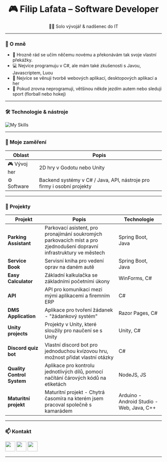 <h1 align="center">🎮 Filip Lafata – Software Developer</h1>

<p align="center">
  👨‍💻 Solo vývojář & nadšenec do IT
</p>

---

### 🚀 O mně

- 🧠 Hrozně rád se učím něčemu novému a překonávám tak svoje vlastní překážky.
- 💻 Nejvíce programuju v C#, ale mám také zkušenosti s Javou, Javascriptem, Luou
- 🔧 Nejvíce se věnuji tvorbě webových aplikací, desktopových aplikací a her
- 🚗 Pokud zrovna neprogramuji, většinou někde jezdím autem nebo sleduji sport (florball nebo hokej)
---

### 🛠️ Technologie & nástroje

![My Skills](https://skillicons.dev/icons?i=cs,dotnet,unity,godot,blender,git,github,linux,figma,vscode,visualstudio,java,js,eclipse,mysql,html,css,notion)

---

### 🧪 Moje zaměření

| Oblast            | Popis                                                                 |
|-------------------|------------------------------------------------------------------------|
| 🎮 Vývoj her       | 2D hry v Godotu nebo Unity        |
| ⚙️ Software        | Backend systémy v C# / Java, API, nástroje pro firmy i osobní projekty        |

---

### 🧩 Projekty

| Projekt             | Popis                                                                 | Technologie     |
|---------------------|------------------------------------------------------------------------|-----------------|
| **Parking Assistant**        | Parkovací asistent, pro pronajímání soukromých parkovacích míst a pro zjednodušení dopravní infrastruktury ve městech  | Spring Boot, Java  |
| **Service Book**        | Servisní kniha pro vedení oprav na daném autě  | Spring Boot, Java        |
| **Easy Calculator**        | Základní kalkulačka se základními početními úkony  | WinForms, C#       |
| **API**        | API pro komunikaci mezi mými aplikacemi a firemním ERP   | C#        |
| **DMS Application**        | Aplikace pro tvoření žádanek - "žádankový systém"   | Razor Pages, C#        |
| **Unity projects**        | Projekty v Unity, které sloužily pro naučení se s Unity   | Unity, C#        |
| **Discord quiz bot**        | Vlastní discord bot pro jednoduchou kvízovou hru, možnost přidat vlastní otázky  | C#         |
| **Quality Control System**        | Aplikace pro kontrolu jednotlivých dílů, pomocí načítání čárových kódů na etiketách   | NodeJS, JS        |
| **Maturitní projekt**        | Maturitní projekt - Chytrá časomíra na kterém jsem pracoval společně s kamarádem   | Arduino - Android Studio - Web, Java, C++         |



---
  ### 📫 Kontakt
<p align="left">
 <p align="left">
  <a href="https://www.linkedin.com/in/filip-lafata/" title="ℹ️ LinkedIn ℹ️"><img src="https://skillicons.dev/icons?i=linkedin" height="32"/></a>
  <a href="https://discord.gg/8FkMAVZ3Ex" title="👑 Můj discord 👑"><img src="https://skillicons.dev/icons?i=discord" height="32"/></a>
  <a href="https://www.instagram.com/filiplafata" title="🖤 Instagram 🖤"><img src="https://skillicons.dev/icons?i=instagram" height="32"/></a>
</p>
  
---
